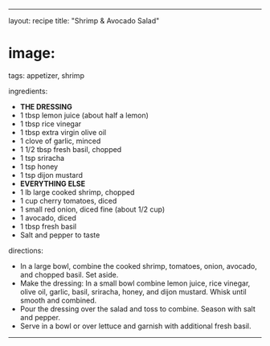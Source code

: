 ---

layout: recipe
title: "Shrimp & Avocado Salad"
# image:
tags: appetizer, shrimp

ingredients:
- **THE DRESSING**
- 1 tbsp lemon juice (about half a lemon)
- 1 tbsp rice vinegar
- 1 tbsp extra virgin olive oil
- 1 clove of garlic, minced
- 1 1/2 tbsp fresh basil, chopped
- 1 tsp sriracha
- 1 tsp honey
- 1 tsp dijon mustard
- **EVERYTHING ELSE**
- 1 lb large cooked shrimp, chopped
- 1 cup cherry tomatoes, diced
- 1 small red onion, diced fine (about 1/2 cup)
- 1 avocado, diced
- 1 tbsp fresh basil
- Salt and pepper to taste

directions:
- In a large bowl, combine the cooked shrimp, tomatoes, onion, avocado, and chopped basil. Set aside.
- Make the dressing: In a small bowl combine lemon juice, rice vinegar, olive oil, garlic, basil, sriracha, honey, and dijon mustard. Whisk until smooth and combined.
- Pour the dressing over the salad and toss to combine. Season with salt and pepper.
- Serve in a bowl or over lettuce and garnish with additional fresh basil.

---